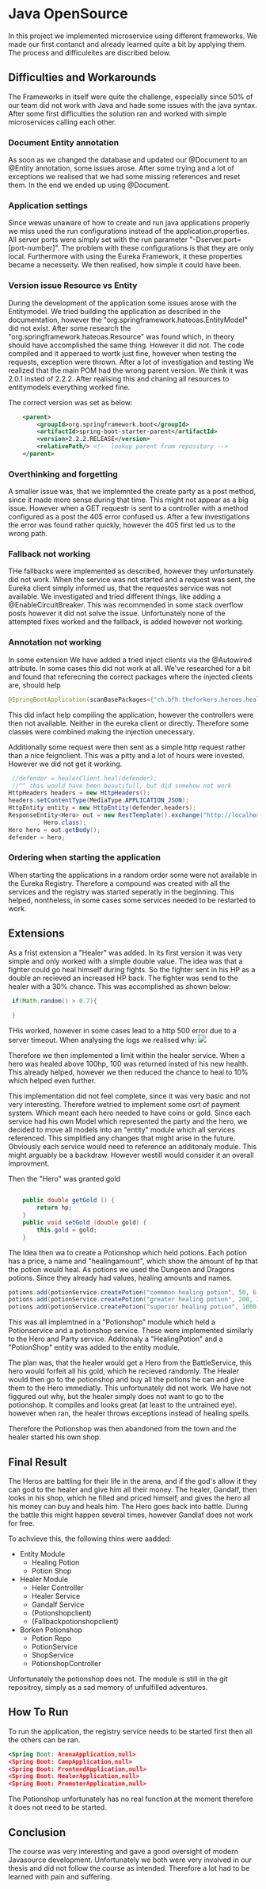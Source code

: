 # Java OpenSource

In this project we implemented microservice using different frameworks. We made our first contanct and already learned quite a bit by applying them. The process and difficuleites are discribed below.

## Difficulties and Workarounds

The Frameworks in itself were quite the challenge, especially since 50% of our team did not work with Java and hade some issues with the java syntax. After some first difficulties the solution ran and worked with simple microservices calling each other.

### Document Entity annotation
As soon as we changed the database and updated our @Document to  an @Entity annotation, some issues arose. After some trying and a lot of exceptions we realised that we had some missing references and reset them. In the end we ended up using @Document. 

### Application settings
Since wewas unaware of how to create and run java applications properly we miss used the run configurations instead of the application.properties. All server ports were simply set with the run parameter "-Dserver.port=\[port-number\]". The problem with these configurations is that they are only local. Furthermore with using the Eureka Framework, it these properties became a necesseity. We then realised, how simple it could have been. 

### Version issue Resource vs Entity
During the development of the application some issues arose with the Entitymodel. We tried building the application as described in the documentation, however the "org.springframework.hateoas.EntityModel" did not exist. After some research the "org.springframework.hateoas.Resource" was found which, in theory should have accomplished the same thing. However it did not. 
The code compiled and it apperaed to wortk just fine, however when testing the requests, exception were thrown. After a lot of investigation and testing We realized that the main POM had the wrong parent version. We think it was 2.0.1 insted of 2.2.2. After realising this and chaning all resources to entitymodels everything worked fine.

The correct version was set as below:
```XML
    <parent>
        <groupId>org.springframework.boot</groupId>
        <artifactId>spring-boot-starter-parent</artifactId>
        <version>2.2.2.RELEASE</version>
        <relativePath/> <!-- lookup parent from repository -->
    </parent>
```

### Overthinking and forgetting

A smaller issue was, that we implemnted the create party as a post method, since it made more sense during that time. This might not appear as a big issue. However when a GET requestr is sent to a controller with a method configured as a post the 405 error confused us. After a few investigations the error was found rather quickly, however the 405 first led us to the wrong path.

### Fallback not working

THe fallbacks were implemented as described, however they unfortunately did not work. When the service was not started and a request was sent, the Eureka client simply informed us, that the requestes service was not available. We investigated and tried different things, like adding a @EnableCircuitBreaker. This was recommended in some stack overflow posts however it did not solve the issue. 
Unfortunately none of the attempted fixes worked and the fallback, is added however not working. 

### Annotation not working

In some extension We have added a tried inject clients via the @Autowired attribute. In some cases this did not work at all. We've researched for a bit and found that referecning the correct packages where the injected clients are, should help 
```JAVA
@SpringBootApplication(scanBasePackages={"ch.bfh.theforkers.heroes.healer.client"})
```
This did infact help compiling the application, however the controllers were then not available. Neither in the eureka client or directly. 
Therefore some classes were combined making the injection unecessary.

Additionally some request were then sent as a simple http request rather than a nice feignclient. This was a pitty and a lot of hours were invested. However we did not get it working.

```Java
 //defender = healerClient.heal(defender); 
 //^^ this would have been beautifull, but did somehow not work
HttpHeaders headers = new HttpHeaders();
headers.setContentType(MediaType.APPLICATION_JSON);
HttpEntity entity = new HttpEntity(defender,headers);
ResponseEntity<Hero> out = new RestTemplate().exchange("http://localhost:8083/healer/heal", HttpMethod.POST, entity
        , Hero.class);
Hero hero = out.getBody();
defender = hero;
```

### Ordering when starting the application

When starting the applications in a random order some were not available in the Eureka Registry. Therefore a compound was created with all the services and the registry was started seperatly in the beginning. This helped, nontheless, in some cases some services needed to be restarted to work. 

## Extensions

As a frist extension a "Healer" was added. In its first version it was very simple and only worked with a simple double value. The idea was that a fighter could go heal himself during fights. So the fighter sent in his HP as a double an recieved an increased HP back. The fighter was send to the healer with a 30% chance. This was accomplished as shown below:

```Java
 if(Math.random() > 0.7){
     
 }
```
THis worked, however in some cases lead to a http 500 error due to a server timeout. When analysing the logs we realised why: 
![](img/2020-01-26-19-51-04.png)

Therefore we then implemented a limit within the healer service. When a hero was healed above 100hp, 100 was returned insted of his new health. This already helped, however we then reduced the chance to heal to 10% which helped even further. 

This implementation did not feel complete, since it was very basic and not very interesting. Therefore wetried to implement some osrt of payment system. Which meant each hero needed to have coins or gold. 
Since each service had his own Model which represented the party and the hero, we decided to move all models into an "entity" module which all services referenced. This simplified any changes that might arise in the future. Obviously each service would need to reference an additonaly module. This might arguably be a backdraw. However westill would consider it an overall improvment.

Then the "Hero" was granted gold 
```Java

    public double getGold () {
        return hp;
    }
    public void setGold (double gold) {
        this.gold = gold;
    }
```

The Idea then wa to create a Potionshop which held potions. Each potion has a price, a name and "healingamount", which show the amount of hp that the potion would heal. As potions we used the Dungeon and Dragons potions. Since they already had values, healing amounts and names. 

```Java
potions.add(potionService.createPotion("commmon healing potion", 50, 6.5));
potions.add(potionService.createPotion("greater healing potion", 200, 12.5));
potions.add(potionService.createPotion("superior healing potion", 1000, 25.0));
```

This was all implemtned in a "Potionshop" module which held a Potionservice and a potionshop service. These were implemented similarly to the Hero and Party service. Additonaly a "HealingPotion" and a "PotionShop" entity was added to the entity module. 

The plan was, that the healer would get a Hero from the BattleService, this hero would forfeit all his gold, which he recieved randomly. The Healer would then go to the potionshop and buy all the potions he can and give them to the Hero immediatly. 
This unfortunately did not work. We have not figgured out why, but the healer simply does not want to go to the potionshop. It compiles and looks great (at least to the untrained eye). however when ran, the healer throws exceptions instead of healing spells. 

Therefore the Potionshop was then abandoned from the town and the healer started his own shop. 

## Final Result

The Heros are battling for their life in the arena, and if the god's allow it they can god to the healer and give him all their money. The healer, Gandalf, then looks in his shop, which he filled and priced himself, and gives the hero all his money can buy and heals him. The Hero goes back into battle. During the battle this might happen several times, however Gandlaf does not work for free. 

To achvieve this, the following thins were aadded: 
- Entity Module
  - Healing Potion
  - Potion Shop
- Healer Module
  - Heler Controller
  - Healer Service
  - Gandalf Service
  - (Potionshopclient)
  - (Fallbackpotionshopclient)
- Borken Potionshop
  - Potion Repo
  - PotionService
  - ShopService
  - PotionshopController

Unfortunately the potionshop does not. The module is still in the git repositroy, simply as a sad memory of unfulfilled adventures.

## How To Run

To run the application, the registry service needs to be started first then all the others can be ran. 
```XML
<Spring Boot: ArenaApplication,null>
<Spring Boot: CampApplication,null>
<Spring Boot: FrontendApplication,null>
<Spring Boot: HealerApplication,null>
<Spring Boot: PromoterApplication,null>
```
The Potionshop unfortunately has no real function at the moment therefore it does not need to be started.

## Conclusion

The course was very interesting and gave a good oversight of modern Javasource development. Unfortunately we both were very involved in our thesis and did not follow the course as intended. Therefore a lot had to be learned with pain and suffering. 